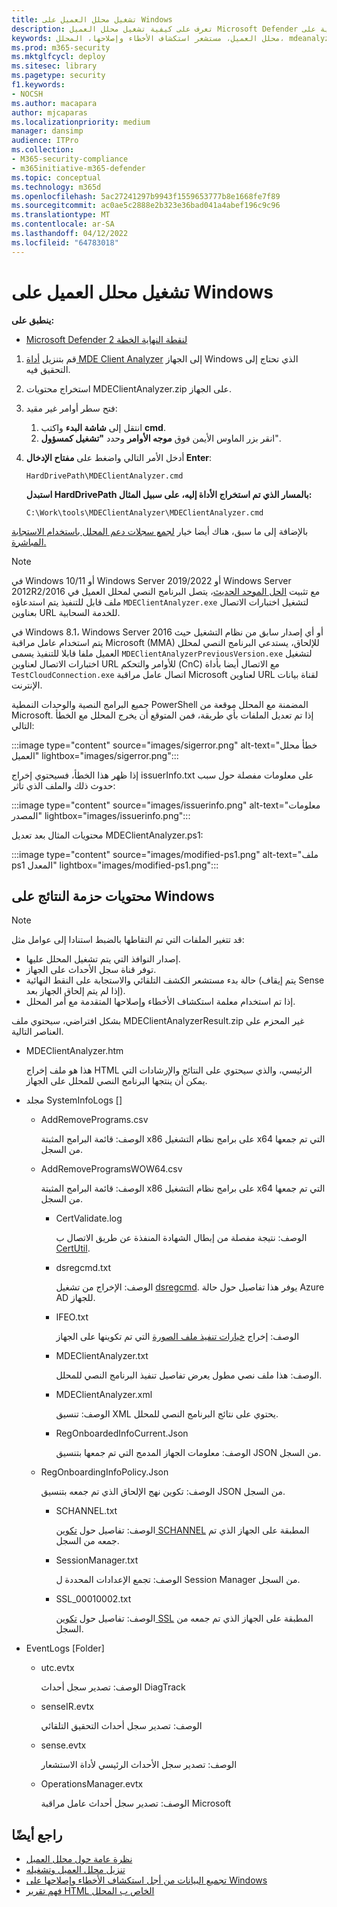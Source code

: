 ```yaml
---
title: تشغيل محلل العميل على Windows
description: تعرف على كيفية تشغيل محلل العميل Microsoft Defender لنقطة النهاية على Windows.
keywords: محلل العميل، مستشعر استكشاف الأخطاء وإصلاحها، المحلل، mdeanalyzer، windows
ms.prod: m365-security
ms.mktglfcycl: deploy
ms.sitesec: library
ms.pagetype: security
f1.keywords:
- NOCSH
ms.author: macapara
author: mjcaparas
ms.localizationpriority: medium
manager: dansimp
audience: ITPro
ms.collection:
- M365-security-compliance
- m365initiative-m365-defender
ms.topic: conceptual
ms.technology: m365d
ms.openlocfilehash: 5ac27241297b9943f1559653777b8e1668fe7f89
ms.sourcegitcommit: ac0ae5c2888e2b323e36bad041a4abef196c9c96
ms.translationtype: MT
ms.contentlocale: ar-SA
ms.lasthandoff: 04/12/2022
ms.locfileid: "64783018"
---
```

# <a name="run-the-client-analyzer-on-windows"></a>تشغيل محلل العميل على Windows

**ينطبق على:**
- [Microsoft Defender لنقطة النهاية الخطة 2](https://go.microsoft.com/fwlink/p/?linkid=2154037)

1. قم بتنزيل [أداة MDE Client Analyzer](https://aka.ms/mdatpanalyzer) إلى الجهاز Windows الذي تحتاج إلى التحقيق فيه.

2. استخراج محتويات MDEClientAnalyzer.zip على الجهاز.

3. فتح سطر أوامر غير مقيد:
    1. انتقل إلى **شاشة البدء** واكتب **cmd**.
    2. انقر بزر الماوس الأيمن فوق **موجه الأوامر** وحدد **"تشغيل كمسؤول**".

4. أدخل الأمر التالي واضغط على **مفتاح الإدخال Enter**:

   ```dos
   HardDrivePath\MDEClientAnalyzer.cmd
   ```

   **استبدل HardDrivePath بالمسار الذي تم استخراج الأداة إليه، على سبيل المثال:**

   ```dos
   C:\Work\tools\MDEClientAnalyzer\MDEClientAnalyzer.cmd
   ```

بالإضافة إلى ما سبق، هناك أيضا خيار [لجمع سجلات دعم المحلل باستخدام الاستجابة المباشرة.](troubleshoot-collect-support-log.md)

> [!NOTE]
> في Windows 10/11 أو Windows Server 2019/2022 أو Windows Server 2012R2/2016 مع تثبيت [الحل الموحد الحديث](configure-server-endpoints.md#new-windows-server-2012-r2-and-2016-functionality-in-the-modern-unified-solution)، يتصل البرنامج النصي لمحلل العميل في ملف قابل للتنفيذ يتم استدعاؤه `MDEClientAnalyzer.exe` لتشغيل اختبارات الاتصال بعناوين URL للخدمة السحابية.
>
> في Windows 8.1، Windows Server 2016 أو أي إصدار سابق من نظام التشغيل حيث يتم استخدام عامل مراقبة Microsoft (MMA) للإلحاق، يستدعي البرنامج النصي لمحلل العميل ملفا قابلا للتنفيذ يسمى `MDEClientAnalyzerPreviousVersion.exe` لتشغيل اختبارات الاتصال لعناوين URL للأوامر والتحكم (CnC) مع الاتصال أيضا بأداة `TestCloudConnection.exe` اتصال عامل مراقبة Microsoft لعناوين URL لقناة بيانات الإنترنت.


جميع البرامج النصية والوحدات النمطية PowerShell المضمنة مع المحلل موقعة من Microsoft.
إذا تم تعديل الملفات بأي طريقة، فمن المتوقع أن يخرج المحلل مع الخطأ التالي:

:::image type="content" source="images/sigerror.png" alt-text="خطأ محلل العميل" lightbox="images/sigerror.png":::


إذا ظهر هذا الخطأ، فسيحتوي إخراج issuerInfo.txt على معلومات مفصلة حول سبب حدوث ذلك والملف الذي تأثر:

:::image type="content" source="images/issuerinfo.png" alt-text="معلومات المصدر" lightbox="images/issuerinfo.png":::


محتويات المثال بعد تعديل MDEClientAnalyzer.ps1:

:::image type="content" source="images/modified-ps1.png" alt-text="ملف ps1 المعدل" lightbox="images/modified-ps1.png":::



## <a name="result-package-contents-on-windows"></a>محتويات حزمة النتائج على Windows

> [!NOTE]
> قد تتغير الملفات التي تم التقاطها بالضبط استنادا إلى عوامل مثل:
>
> - إصدار النوافذ التي يتم تشغيل المحلل عليها.
> - توفر قناة سجل الأحداث على الجهاز.
> - حالة بدء مستشعر الكشف التلقائي والاستجابة على النقط النهائية (يتم إيقاف Sense إذا لم يتم إلحاق الجهاز بعد).
> - إذا تم استخدام معلمة استكشاف الأخطاء وإصلاحها المتقدمة مع أمر المحلل.

بشكل افتراضي، سيحتوي ملف MDEClientAnalyzerResult.zip غير المحزم على العناصر التالية.

- MDEClientAnalyzer.htm

  هذا هو ملف إخراج HTML الرئيسي، والذي سيحتوي على النتائج والإرشادات التي يمكن أن ينتجها البرنامج النصي للمحلل على الجهاز.

- مجلد SystemInfoLogs \[\]
  - AddRemovePrograms.csv

    الوصف: قائمة البرامج المثبتة x86 على برامج نظام التشغيل x64 التي تم جمعها من السجل.

  - AddRemoveProgramsWOW64.csv

    الوصف: قائمة البرامج المثبتة x86 على برامج نظام التشغيل x64 التي تم جمعها من السجل.

    - CertValidate.log

      الوصف: نتيجة مفصلة من إبطال الشهادة المنفذة عن طريق الاتصال ب [CertUtil](/windows-server/administration/windows-commands/certutil).

    - dsregcmd.txt

      الوصف: الإخراج من تشغيل [dsregcmd](/azure/active-directory/devices/troubleshoot-device-dsregcmd). يوفر هذا تفاصيل حول حالة Azure AD للجهاز.

    - IFEO.txt

      الوصف: إخراج [خيارات تنفيذ ملف الصورة](/previous-versions/windows/desktop/xperf/image-file-execution-options) التي تم تكوينها على الجهاز

    - MDEClientAnalyzer.txt

      الوصف: هذا ملف نصي مطول يعرض تفاصيل تنفيذ البرنامج النصي للمحلل.

    - MDEClientAnalyzer.xml

      الوصف: تنسيق XML يحتوي على نتائج البرنامج النصي للمحلل.

    - RegOnboardedInfoCurrent.Json

      الوصف: معلومات الجهاز المدمج التي تم جمعها بتنسيق JSON من السجل.

  - RegOnboardingInfoPolicy.Json

    الوصف: تكوين نهج الإلحاق الذي تم جمعه بتنسيق JSON من السجل.

    - SCHANNEL.txt

      الوصف: تفاصيل حول [تكوين SCHANNEL](/windows-server/security/tls/manage-tls) المطبقة على الجهاز الذي تم جمعه من السجل.

    - SessionManager.txt

      الوصف: تجمع الإعدادات المحددة ل Session Manager من السجل.

    - SSL_00010002.txt

      الوصف: تفاصيل حول [تكوين SSL](/windows-server/security/tls/manage-tls) المطبقة على الجهاز الذي تم جمعه من السجل.

- EventLogs [Folder]

  - utc.evtx

    الوصف: تصدير سجل أحداث DiagTrack

  - senseIR.evtx

    الوصف: تصدير سجل أحداث التحقيق التلقائي

  - sense.evtx

    الوصف: تصدير سجل الأحداث الرئيسي لأداة الاستشعار

  - OperationsManager.evtx

    الوصف: تصدير سجل أحداث عامل مراقبة Microsoft




## <a name="see-also"></a>راجع أيضًا

- [نظرة عامة حول محلل العميل](overview-client-analyzer.md)
- [تنزيل محلل العميل وتشغيله](download-client-analyzer.md)
- [تجميع البيانات من أجل استكشاف الأخطاء وإصلاحها على Windows](data-collection-analyzer.md)
- [فهم تقرير HTML الخاص ب المحلل](analyzer-report.md)
